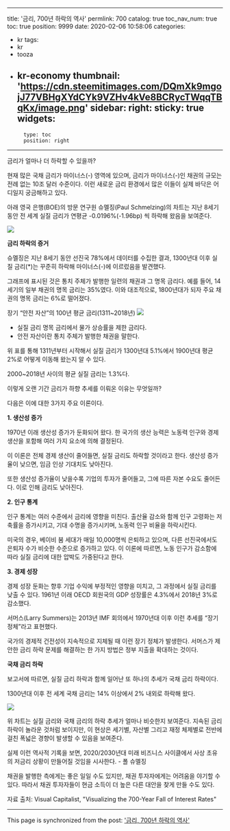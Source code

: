 
---
title: '금리, 700년 하락의 역사'
permlink: 700
catalog: true
toc_nav_num: true
toc: true
position: 9999
date: 2020-02-06 10:58:06
categories:
- kr
tags:
- kr
- tooza
- kr-economy
thumbnail: 'https://cdn.steemitimages.com/DQmXk9mgojJ77VBHgXYdCYk9VZHv4kVe8BCRycTWqqTBqKx/image.png'
sidebar:
    right:
        sticky: true
widgets:
    -
        type: toc
        position: right
---


금리가 얼마나 더 하락할 수 있을까?

현재 많은 국채 금리가 마이너스(-) 영역에 있으며, 금리가 마이너스(-)인 채권의 규모는 전례 없는 10조 달러 수준이다. 이런 새로운 금리 환경에서 많은 이들이 실제 바닥은 어디일지 궁금해하고 있다.

아래 영국 은행(BOE)의 방문 연구원 슈멜징(Paul Schmelzing)의 차트는 지난 8세기 동안 전 세계 실질 금리가 연평균 -0.0196%(-1.96bp) 씩 하락해 왔음을 보여준다.

![](https://cdn.steemitimages.com/DQmXk9mgojJ77VBHgXYdCYk9VZHv4kVe8BCRycTWqqTBqKx/image.png)

**금리 하락의 증거**

슈멜징은 지난 8세기 동안 선진국 78%에서 데이터를 수집한 결과, 1300년대 이후 실질 금리(*)는 꾸준히 하락해 마이너스(-)에 이르렀음을 발견했다.

그래프에 표시된 것은 통치 주체가 발행한 일련의 채권과 그 명목 금리다. 예를 들어, 14세기의 일부 채권의 명목 금리는 35%였다. 이와 대조적으로, 1800년대가 되자 주요 채권의 명목 금리는 6%로 떨어졌다.

장기 “안전 자산”의 100년 평균 금리(1311~2018년)
![](https://cdn.steemitimages.com/DQmYmGLYTs7f63ZW81p3jgYmCJRKSNp2Gog4ab2ZamH7VCm/image.png)
* 실질 금리 명목 금리에서 물가 상승률을 제한 금리다.
* 안전 자산이란 통치 주체가 발행한 채권을 말한다.

위 표를 통해 1311년부터 시작해서 실질 금리가 1300년대 5.1%에서 1900년대 평균 2%로 어떻게 이동해 왔는지 알 수 있다.

2000~2018년 사이의 평균 실질 금리는 1.3%다.
 

이렇게 오랜 기간 금리가 하향 추세를 이뤄온 이유는 무엇일까?

다음은 이에 대한 3가지 주요 이론이다.

**1. 생산성 증가**

1970년 이래 생산성 증가가 둔화되어 왔다. 한 국가의 생산 능력은 노동력 인구와 경제 생산을 포함해 여러 가지 요소에 의해 결정된다.

이 이론은 전체 경제 생산이 줄어들면, 실질 금리도 하락할 것이라고 한다. 생산성 증가율이 낮으면, 임금 인상 기대치도 낮아진다.

또한 생산성 증가율이 낮을수록 기업의 투자가 줄어들고, 그에 따른 자본 수요도 줄어든다. 이로 인해 금리도 낮아진다.


**2. 인구 통계**

인구 통계는 여러 수준에서 금리에 영향을 미친다. 출산율 감소와 함께 인구 고령화는 저축률을 증가시키고, 기대 수명을 증가시키며, 노동력 인구 비율을 하락시킨다.

미국의 경우, 베이비 붐 세대가 매일 10,000명씩 은퇴하고 있으며, 다른 선진국에서도 은퇴자 수가 비슷한 수준으로 증가하고 있다. 이 이론에 따르면, 노동 인구가 감소함에 따라 실질 금리에 대한 압박도 가중된다고 한다.


**3. 경제 성장**

경제 성장 둔화는 향후 기업 수익에 부정적인 영향을 미치고, 그 과정에서 실질 금리를 낮출 수 있다. 1961년 이래 OECD 회원국의 GDP 성장률은 4.3%에서 2018년 3%로 감소했다.

서머스(Larry Summers)는 2013년 IMF 회의에서 1970년대 이후 이런 추세를 “장기 정체”라고 표현했다.

국가의 경제적 건전성이 지속적으로 지체될 때 이런 장기 정체가 발생한다. 서머스가 제안한 금리 하락 문제를 해결하는 한 가지 방법은 정부 지출을 확대하는 것이다.


**국채 금리 하락**

보고서에 따르면, 실질 금리 하락과 함께 일어난 또 하나의 추세가 국채 금리 하락이다.

1300년대 이후 전 세계 국채 금리는 14% 이상에서 2% 내외로 하락해 왔다.

![](https://cdn.steemitimages.com/DQmQfbMEi9i8QcLbSxEi4sha21dspTz8UBE4ehE7BCeus9Y/image.png)

위 차트는 실질 금리와 국채 금리의 하락 추세가 얼마나 비슷한지 보여준다. 지속된 금리 하락이 놀라운 것처럼 보이지만, 이 현상은 세기별, 자산별 그리고 재정 체제별로 전반에 걸친 폭넓은 경향이 발생할 수 있음을 보여준다.

실제 이런 역사적 기록을 보면, 2020/2030년대 미래 비즈니스 사이클에서 사상 초유의 저금리 상황이 만들어질 것임을 시사한다. - 폴 슈멜징

채권을 발행한 측에게는 좋은 일일 수도 있지만, 채권 투자자에게는 어려움을 야기할 수 있다. 따라서 채권 투자자들이 현금 소득이 더 높은 다른 대안을 찾게 만들 수도 있다.

자료 출처: Visual Capitalist, "Visualizing the 700-Year Fall of Interest Rates"

- - -

This page is synchronized from the post: ['금리, 700년 하락의 역사'](https://steemit.com/@pius.pius/700)
